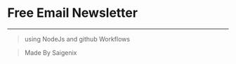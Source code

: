 # Free Email Newsletter
------------------------------------------------
> using NodeJs and github Workflows




> Made By Saigenix